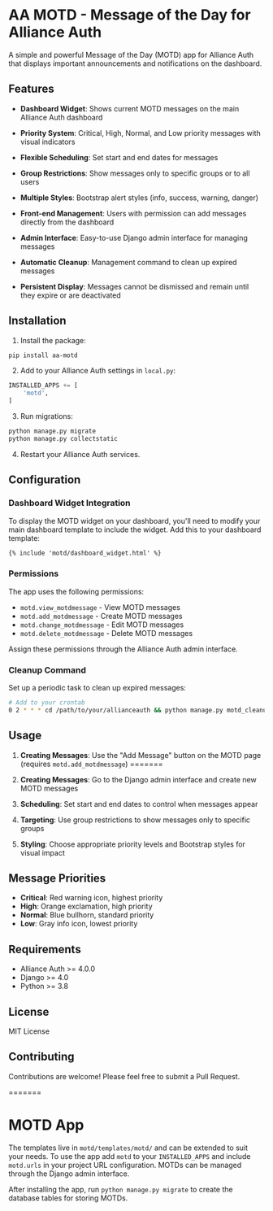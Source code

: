 # AA MOTD - Message of the Day for Alliance Auth

A simple and powerful Message of the Day (MOTD) app for Alliance Auth that displays important announcements and notifications on the dashboard.

## Features

- **Dashboard Widget**: Shows current MOTD messages on the main Alliance Auth dashboard
- **Priority System**: Critical, High, Normal, and Low priority messages with visual indicators
- **Flexible Scheduling**: Set start and end dates for messages
- **Group Restrictions**: Show messages only to specific groups or to all users
- **Multiple Styles**: Bootstrap alert styles (info, success, warning, danger)

- **Front-end Management**: Users with permission can add messages directly from the dashboard

- **Admin Interface**: Easy-to-use Django admin interface for managing messages

- **Automatic Cleanup**: Management command to clean up expired messages
- **Persistent Display**: Messages cannot be dismissed and remain until they expire or are deactivated

## Installation

1. Install the package:
```bash
pip install aa-motd
```

2. Add to your Alliance Auth settings in `local.py`:
```python
INSTALLED_APPS += [
    'motd',
]
```

3. Run migrations:
```bash
python manage.py migrate
python manage.py collectstatic
```

4. Restart your Alliance Auth services.

## Configuration

### Dashboard Widget Integration

To display the MOTD widget on your dashboard, you'll need to modify your main dashboard template to include the widget. Add this to your dashboard template:

```html
{% include 'motd/dashboard_widget.html' %}
```

### Permissions

The app uses the following permissions:
- `motd.view_motdmessage` - View MOTD messages
- `motd.add_motdmessage` - Create MOTD messages  
- `motd.change_motdmessage` - Edit MOTD messages
- `motd.delete_motdmessage` - Delete MOTD messages

Assign these permissions through the Alliance Auth admin interface.

### Cleanup Command

Set up a periodic task to clean up expired messages:

```bash
# Add to your crontab
0 2 * * * cd /path/to/your/allianceauth && python manage.py motd_cleanup
```

## Usage


1. **Creating Messages**: Use the "Add Message" button on the MOTD page (requires `motd.add_motdmessage`)
=======
1. **Creating Messages**: Go to the Django admin interface and create new MOTD messages

2. **Scheduling**: Set start and end dates to control when messages appear
3. **Targeting**: Use group restrictions to show messages only to specific groups
4. **Styling**: Choose appropriate priority levels and Bootstrap styles for visual impact

## Message Priorities

- **Critical**: Red warning icon, highest priority
- **High**: Orange exclamation, high priority  
- **Normal**: Blue bullhorn, standard priority
- **Low**: Gray info icon, lowest priority

## Requirements

- Alliance Auth >= 4.0.0
- Django >= 4.0
- Python >= 3.8

## License

MIT License

## Contributing

Contributions are welcome! Please feel free to submit a Pull Request.

=======
# MOTD App



The templates live in `motd/templates/motd/` and can be
extended to suit your needs.  To use the app add `motd` to your
`INSTALLED_APPS` and include `motd.urls` in your project URL
configuration.  MOTDs can be managed through the Django admin interface.

After installing the app, run `python manage.py migrate` to create the
database tables for storing MOTDs.
